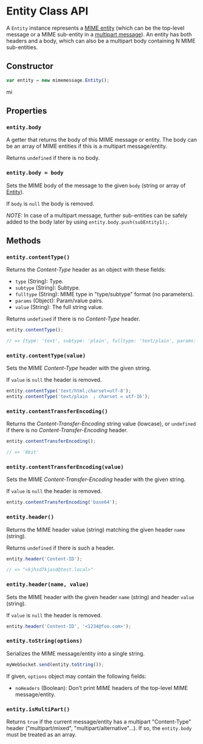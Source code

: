 # Entity Class API

A `Entity` instance represents a [MIME entity](https://tools.ietf.org/html/rfc2045) (which can be the top-level message or a MIME sub-entity in a [multipart message](https://tools.ietf.org/html/rfc2046)). An entity has both headers and a body, which can also be a multipart body containing N MIME sub-entities.


## Constructor

```javascript
var entity = new mimemessage.Entity();
```
mi

## Properties


### `entity.body`

A getter that returns the body of this MIME message or entity. The body can be an array of MIME entities if this is a multipart message/entity.

Returns `undefined` if there is no body.


### `entity.body = body`

Sets the MIME body of the message to the given `body` (string or array of [Entity](Entity.md)).

If `body` is `null` the body is removed.

*NOTE:* In case of a multipart message, further sub-entities can be safely added to the body later by using `entity.body.push(subEntity1);`.


## Methods


### `entity.contentType()`

Returns the *Content-Type* header as an object with these fields:

* `type` (String): Type.
* `subtype` (String): Subtype.
* `fulltype` (String): MIME type in "type/subtype" format (no parameters).
* `params` (Object): Param/value pairs.
* `value` (String): The full string value.

Returns `undefined` if there is no *Content-Type* header.

```javascript
entity.contentType();

// => {type: 'text', subtype: 'plain', fulltype: 'text/plain', params: {charset: 'utf-16'}, value: 'text/plain;charset:utf-16'}
```


### `entity.contentType(value)`

Sets the MIME *Content-Type* header with the given string.

If `value` is `null` the header is removed.

```javascript
entity.contentType('text/html;charset=utf-8');
entity.contentType('text/plain  ; charset = utf-16');
```


### `entity.contentTransferEncoding()`

Returns the *Content-Transfer-Encoding* string value (lowcase), or `undefined` if there is no *Content-Transfer-Encoding* header.

```javascript
entity.contentTransferEncoding();

// => '8bit'
```


### `entity.contentTransferEncoding(value)`

Sets the MIME *Content-Transfer-Encoding* header with the given string.

If `value` is `null` the header is removed.

```javascript
entity.contentTransferEncoding('base64');
```


### `entity.header()`

Returns the MIME header value (string) matching the given header `name` (string).

Returns `undefined` if there is such a header.

```javascript
entity.header('Content-ID');

// => "<kjhsd7kjasd@test.local>"
```


### `entity.header(name, value)`

Sets the MIME header with the given header `name` (string) and header `value` (string).

If `value` is `null` the header is removed.

```javascript
entity.header('Content-ID', '<1234@foo.com>');
```


### `entity.toString(options)`

Serializes the MIME message/entity into a single string.

```javascript
myWebSocket.send(entity.toString());
```

If given, `options` object may contain the following fields:

* `noHeaders` (Boolean): Don't print MIME headers of the top-level MIME message/entity.


### `entity.isMultiPart()`

Returns `true` if the current message/entity has a multipart "Content-Type" header ("multipart/mixed", "multipart/alternative"...). If so, the `entity.body` must be treated as an array.
